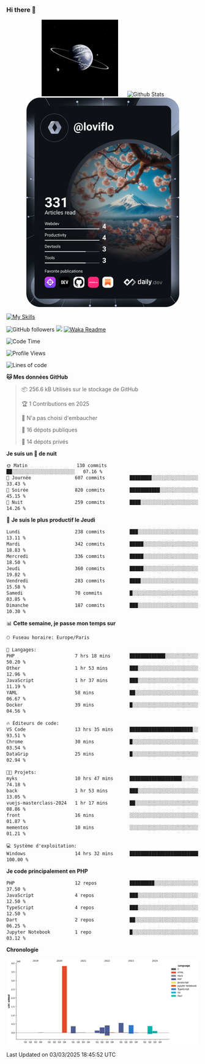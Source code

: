 ### Hi there 👋

<p align="center">
  <img src="https://github.com/Loviflo/Loviflo/blob/main/img/portrait.jpg" alt="Loviflo" height="200" style="margin-right: 20px"/>
  <img src="https://github-readme-stats.vercel.app/api?username=Loviflo&show_icons=true&theme=graywhite" alt="Github Stats" />
  <a href="https://app.daily.dev/loviflo"><img src="https://github.com/loviflo/loviflo/blob/main/devcard.svg" width="400" alt="Loviflo's Dev Card"/></a>
</p>

[![My Skills](https://skillicons.dev/icons?i=php,laravel,symfony,dotnet,cs,nodejs,mysql,postgres,js,ts,html,css,sass,angular,react,electron,docker,webpack,vscode,figma,git,github,gitlab,nginx,postman&perline=5)](https://skillicons.dev)

![GitHub followers](https://img.shields.io/github/followers/Loviflo?label=Follow&style=social)
![](https://visitor-badge.glitch.me/badge?page_id=Loviflo.Loviflo)
[![Waka Readme](https://github.com/Loviflo/Loviflo/actions/workflows/update-stats.yml/badge.svg)](https://github.com/Loviflo/Loviflo/actions/workflows/update-stats.yml)

<!--START_SECTION:waka-->
![Code Time](http://img.shields.io/badge/Code%20Time-2%2C639%20hrs%2023%20mins-blue)

![Profile Views](http://img.shields.io/badge/Vues%20du%20profil-0-blue)

![Lines of code](https://img.shields.io/badge/Depuis%20Hello%20World%2C%20j%27ai%20%C3%A9crit-6.5%20million%20Lignes%20de%20code-blue)

**🐱 Mes données GitHub** 

> 📦 256.6 kB Utilisés sur le stockage de GitHub 
 > 
> 🏆 1 Contributions en 2025
 > 
> 🚫 N'a pas choisi d'embaucher
 > 
> 📜 16 dépots publiques 
 > 
> 🔑 14 dépots privés 
 > 
**Je suis un 🦉 de nuit** 

```text
🌞 Matin                  130 commits         ██░░░░░░░░░░░░░░░░░░░░░░░   07.16 % 
🌆 Journée                607 commits         ████████░░░░░░░░░░░░░░░░░   33.43 % 
🌃 Soirée                 820 commits         ███████████░░░░░░░░░░░░░░   45.15 % 
🌙 Nuit                   259 commits         ████░░░░░░░░░░░░░░░░░░░░░   14.26 % 
```
📅 **Je suis le plus productif le Jeudi** 

```text
Lundi                    238 commits         ███░░░░░░░░░░░░░░░░░░░░░░   13.11 % 
Mardi                    342 commits         █████░░░░░░░░░░░░░░░░░░░░   18.83 % 
Mercredi                 336 commits         █████░░░░░░░░░░░░░░░░░░░░   18.50 % 
Jeudi                    360 commits         █████░░░░░░░░░░░░░░░░░░░░   19.82 % 
Vendredi                 283 commits         ████░░░░░░░░░░░░░░░░░░░░░   15.58 % 
Samedi                   70 commits          █░░░░░░░░░░░░░░░░░░░░░░░░   03.85 % 
Dimanche                 187 commits         ███░░░░░░░░░░░░░░░░░░░░░░   10.30 % 
```


📊 **Cette semaine, je passe mon temps sur** 

```text
🕑︎ Fuseau horaire: Europe/Paris

💬 Langages: 
PHP                      7 hrs 18 mins       █████████████░░░░░░░░░░░░   50.20 % 
Other                    1 hr 53 mins        ███░░░░░░░░░░░░░░░░░░░░░░   12.96 % 
JavaScript               1 hr 37 mins        ███░░░░░░░░░░░░░░░░░░░░░░   11.19 % 
YAML                     58 mins             ██░░░░░░░░░░░░░░░░░░░░░░░   06.67 % 
Docker                   39 mins             █░░░░░░░░░░░░░░░░░░░░░░░░   04.56 % 

🔥 Éditeurs de code: 
VS Code                  13 hrs 35 mins      ███████████████████████░░   93.51 % 
Chrome                   30 mins             █░░░░░░░░░░░░░░░░░░░░░░░░   03.54 % 
DataGrip                 25 mins             █░░░░░░░░░░░░░░░░░░░░░░░░   02.94 % 

🐱‍💻 Projets: 
myks                     10 hrs 47 mins      ███████████████████░░░░░░   74.18 % 
back                     1 hr 53 mins        ███░░░░░░░░░░░░░░░░░░░░░░   13.05 % 
vuejs-masterclass-2024   1 hr 17 mins        ██░░░░░░░░░░░░░░░░░░░░░░░   08.86 % 
front                    16 mins             ░░░░░░░░░░░░░░░░░░░░░░░░░   01.87 % 
mementos                 10 mins             ░░░░░░░░░░░░░░░░░░░░░░░░░   01.21 % 

💻 Système d'exploitation: 
Windows                  14 hrs 32 mins      █████████████████████████   100.00 % 
```

**Je code principalement en PHP** 

```text
PHP                      12 repos            █████████░░░░░░░░░░░░░░░░   37.50 % 
JavaScript               4 repos             ███░░░░░░░░░░░░░░░░░░░░░░   12.50 % 
TypeScript               4 repos             ███░░░░░░░░░░░░░░░░░░░░░░   12.50 % 
Dart                     2 repos             ██░░░░░░░░░░░░░░░░░░░░░░░   06.25 % 
Jupyter Notebook         1 repo              █░░░░░░░░░░░░░░░░░░░░░░░░   03.12 % 
```



**Chronologie**

![Lines of Code chart](https://raw.githubusercontent.com/Loviflo/Loviflo/main/assets/bar_graph.png)


 Last Updated on 03/03/2025 18:45:52 UTC
<!--END_SECTION:waka-->
